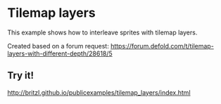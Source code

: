 # Tilemap layers
This example shows how to interleave sprites with tilemap layers.

Created based on a forum request: https://forum.defold.com/t/tilemap-layers-with-different-depth/28618/5

## Try it!
http://britzl.github.io/publicexamples/tilemap_layers/index.html
